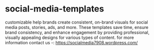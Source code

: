 # social-media-templates
customizable help brands create consistent, on-brand visuals for social media posts, stories, ads, and more. These templates save time, ensure brand consistency, and enhance engagement by providing professional, visually appealing designs for various types of content.
 for more information contact us -: https://socialmedia7908.wordpress.com/
